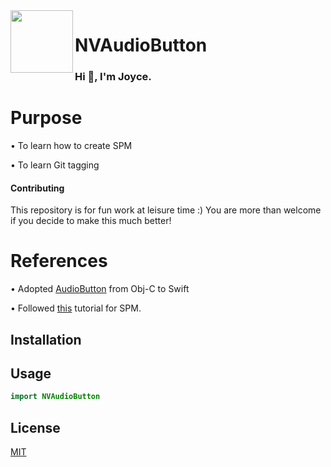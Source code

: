 <img align="left" width="100" height="100" src="https://i.ibb.co/T2RYJdL/dp.png"> 

# NVAudioButton
### Hi 👋, I'm Joyce.

# Purpose

• To learn how to create SPM

• To learn Git tagging

#### Contributing
This repository is for fun work at leisure time :)
You are more than welcome if you decide to make this much better!

# References

• Adopted [AudioButton](https://github.com/xdpsee/AudioButton.git) from Obj-C to Swift

• Followed [this](https://betterprogramming.pub/creating-a-library-using-swift-package-manager-in-xcode-701d5586e953) tutorial for SPM. 

## Installation


## Usage

```swift
import NVAudioButton
```

## License
[MIT](https://choosealicense.com/licenses/mit/)
